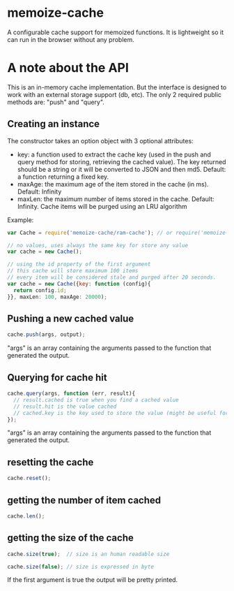 memoize-cache
=============
A configurable cache support for memoized functions. It is lightweight so it can run in the browser without any problem.

A note about the API
====================
This is an in-memory cache implementation. But the interface is designed to work with an external storage support (db, etc). The only 2 required public methods are: "push" and "query".

Creating an instance
--------------------
The constructor takes an option object with 3 optional attributes:
* key: a function used to extract the cache key (used in the push and query method for storing, retrieving the cached value). The key returned should be a string or it will be converted to JSON and then md5. Default: a function returning a fixed key.
* maxAge: the maximum age of the item stored in the cache (in ms). Default: Infinity
* maxLen: the maximum number of items stored in the cache. Default: Infinity. Cache items will be purged using an LRU algorithm

Example:
```js
var Cache = require('memoize-cache/ram-cache'); // or require('memoize-cache').ramCache;

// no values, uses always the same key for store any value
var cache = new Cache();

// using the id property of the first argument
// this cache will store maximum 100 items
// every item will be considered stale and purged after 20 seconds.
var cache = new Cache({key: function (config){
  return config.id;
}}, maxLen: 100, maxAge: 20000);
```

Pushing a new cached value
--------------------------
```js
cache.push(args, output);
```
"args" is an array containing the arguments passed to the function that generated the output.

Querying for cache hit
----------------------
```js
cache.query(args, function (err, result){
  // result.cached is true when you find a cached value
  // result.hit is the value cached
  // cached.key is the key used to store the value (might be useful for debugging)
});
```
"args" is an array containing the arguments passed to the function that generated the output.

resetting the cache
-------------------
```js
cache.reset();
```

getting the number of item cached
---------------------------------
```js
cache.len();
```

getting the size of the cache
-----------------------------
```js
cache.size(true);  // size is an human readable size

cache.size(false); // size is expressed in byte
```
If the first argument is true the output will be pretty printed.
